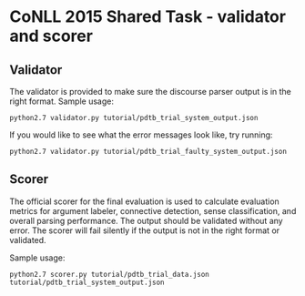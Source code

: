 # CoNLL 2015 Shared Task - validator and scorer

## Validator
The validator is provided to make sure the discourse parser output is in the right format. 
Sample usage:

```
python2.7 validator.py tutorial/pdtb_trial_system_output.json
```

If you would like to see what the error messages look like, try running:
```
python2.7 validator.py tutorial/pdtb_trial_faulty_system_output.json
```

## Scorer
The official scorer for the final evaluation is used to calculate evaluation metrics for argument labeler, connective detection, sense classification, and overall parsing performance. 
The output should be validated without any error. The scorer will fail silently if the output is not in the right format or validated.

Sample usage:

```
python2.7 scorer.py tutorial/pdtb_trial_data.json tutorial/pdtb_trial_system_output.json
```


